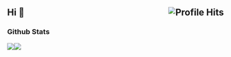 <h2>Hi 👋 <img align="right" alt="Profile Hits" src="https://komarev.com/ghpvc/?username=xKesvaL&style=for-the-badge&color=blueviolet"></h2>

### Github Stats
<a href="https://github.com/anuraghazra/github-readme-stats" style="display: flex;">
  <img align="center" src="https://github-readme-stats.vercel.app/api?username=xKesvaL&count_private=true&theme=midnight-purple&show_icons=true" />
  <img align="center" src="https://github-readme-stats.vercel.app/api/top-langs/?username=xKesvaL&layout=compact&theme=midnight-purple" />
</a>

<!--
Utility links: (To use later)
https://github.com/kwchang0831/kwchang0831
https://github.com/trinib/trinib
https://github.com/minoveaz/minoveaz
https://github.com/MartinHeinz/MartinHeinz
https://github.com/anuraghazra/github-readme-stats
https://github.com/anuraghazra/github-readme-stats/blob/master/themes/README.md
https://shields.io/
https://github.com/alexandresanlim/Badges4-README.md-Profile
-->
